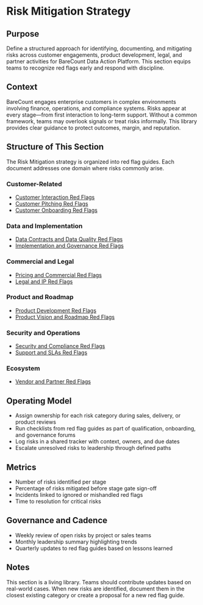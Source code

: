 # Risk Mitigation Strategy

## Purpose
Define a structured approach for identifying, documenting, and mitigating risks across customer engagements, product development, legal, and partner activities for BareCount Data Action Platform. This section equips teams to recognize red flags early and respond with discipline.

## Context
BareCount engages enterprise customers in complex environments involving finance, operations, and compliance systems. Risks appear at every stage—from first interaction to long-term support. Without a common framework, teams may overlook signals or treat risks informally. This library provides clear guidance to protect outcomes, margin, and reputation.

## Structure of This Section
The Risk Mitigation strategy is organized into red flag guides. Each document addresses one domain where risks commonly arise.

### Customer-Related
- [Customer Interaction Red Flags](red-flags-customer-interaction.md)  
- [Customer Pitching Red Flags](red-flags-customer-pitching.md)  
- [Customer Onboarding Red Flags](red-flags-customer-onboarding.md)  

### Data and Implementation
- [Data Contracts and Data Quality Red Flags](red-flags-data-contracts-quality.md)  
- [Implementation and Governance Red Flags](red-flags-implementation-governance.md)  

### Commercial and Legal
- [Pricing and Commercial Red Flags](red-flags-pricing-commercial.md)  
- [Legal and IP Red Flags](red-flags-legal-ip.md)  

### Product and Roadmap
- [Product Development Red Flags](red-flags-product-development.md)  
- [Product Vision and Roadmap Red Flags](red-flags-product-vision.md)  

### Security and Operations
- [Security and Compliance Red Flags](red-flags-security-compliance.md)  
- [Support and SLAs Red Flags](red-flags-support-slas.md)  

### Ecosystem
- [Vendor and Partner Red Flags](red-flags-vendor-partner.md)  

## Operating Model
- Assign ownership for each risk category during sales, delivery, or product reviews  
- Run checklists from red flag guides as part of qualification, onboarding, and governance forums  
- Log risks in a shared tracker with context, owners, and due dates  
- Escalate unresolved risks to leadership through defined paths  

## Metrics
- Number of risks identified per stage  
- Percentage of risks mitigated before stage gate sign-off  
- Incidents linked to ignored or mishandled red flags  
- Time to resolution for critical risks  

## Governance and Cadence
- Weekly review of open risks by project or sales teams  
- Monthly leadership summary highlighting trends  
- Quarterly updates to red flag guides based on lessons learned  

## Notes
This section is a living library. Teams should contribute updates based on real-world cases. When new risks are identified, document them in the closest existing category or create a proposal for a new red flag guide.
